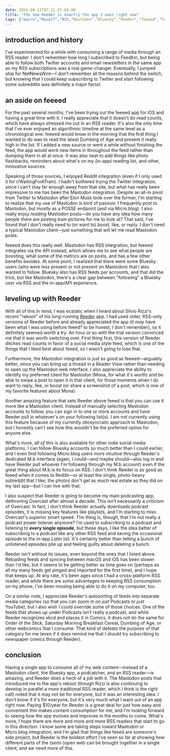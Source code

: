 ```yaml
---
date: 2024-09-11T07:11:57-04:00
title: "the new Reeder is exactly the app I want right now"
tags: ["macro","Myself","RSS,"Mastodon","Bluesky","Reeder","feeeed","Feedbin","Twitter","Reddit","NetNewsWire","iOS","macOS","Elon Musk","POSSE","Micro.blog","Dumbing of Age","Mona","podcasts","Overcast","xkcd","Order of the Stick","Saturday Morning Breakfast Cereal"]
---
```


## introduction and history

I've experimented for a while with consuming a range of media through an RSS reader. I don't remember how long I subscribed to Feedbin, but being able to follow both Twitter accounts and email newsletters in the same app as my RSS subscriptions was a real game-changer. Eventually, I jumped ship for NetNewsWire—I don't remember all the reasons behind the switch, but knowing that I could keep subscribing to Twitter and start following some subreddits was definitely a major factor. 

## an aside on feeeed

For the past several months, I've been trying out the feeeed app for iOS and having a great time with it. I really appreciate that it doesn't do read counts, which have always stressed me out in an RSS reader. It's also the only time that I've ever enjoyed an algorithmic timeline at the same level as a chronological one: feeeed would know in the morning that the first thing I wanted to do was to read the latest Dumbing of Age and present it really high in the list. If I added a new source or went a while without finishing the feed, the app would work new items in throughout the feed rather than dumping them in all at once. It was also neat to add things like photo flashbacks, reminders about what's on my (in-app) reading list, and other, innovative sources. 

Speaking of those sources, I enjoyed Reddit integration (even if I only used it for r/WaitingForATrain). I hadn't bothered trying the Twitter integration, since I can't stay far enough away from that site, but what has really been impressive to me has been the Mastodon integration. Despite an all-in pivot from Twitter to Mastodon after Elon Musk took over the former, I'm starting to realize that my use of Mastodon is kind of passive. I frequently *post* to Mastodon, but mostly as a POSSE endpoint (and via Micro.blog). I also really enjoy *reading* Mastodon posts—do you have any idea how many people there are posting train pictures for me to look at? That said, I've found that I don't really need to (or want to) boost, like, or reply. I don't need a typical Mastodon client—just something that will let me read Mastodon posts. 

feeeed does this really well. Mastodon has RSS integration, but feeeed integrates via the API instead, which allows me to see what people are boosting, what some of the metrics are on posts, and has a few other benefits besides. At some point, I realized that there were some Bluesky users (who were less present or not present on Mastodon) that I also wanted to follow. Bluesky also has RSS feeds per accounts, and that did the trick, but like Mastodon, there's a clear gap between "following" a Bluesky user via RSS and the in-app/API experience.

## leveling up with Reeder

With all of this in mind, I was ecstatic when I heard about Silvio Rizzi's recent "reboot" of his long-running [Reeder](https://reeder.app) app. I had used older, RSS-only versions of Reeder before and already appreciated the app (it *may* have been what I was using before feeed? to be honest, I don't remember), so it definitely seemed worth a try. An hour or so with the trial version convinced me that it was worth switching over. First thing first, this version of Reeder ditches read counts in favor of a social media style feed, which is one of the things that I liked best about feeed, so I wasn't going to lose that.

Furthermore, the Mastodon integration is just as good as feeeed—arguably better, since you can bring up a thread in a Reader View rather than needing to open up the Mastodon web interface. I also appreciate the ability to identify my preferred client for Mastodon (Mona, for what it's worth) and be able to swipe a post to open it in that client, for those moments when I do want to reply, like, or boost (or share a screenshot of a post, which is one of my favorite features about Mona). 

Another amazing feature that sets Reeder above feeed is that you can use it more like a Mastodon client. Instead of manually selecting Mastodon accounts to follow, you can sign in to one or more accounts and have Reeder pull in whatever's on your following list(s). I am not currently using this feature because of my currently idiosyncratic approach to Mastodon, but I honestly can't see how this wouldn't be the preferred option for anyone else.

What's more, *all of this* is also available for other indie social media platforms. I can follow Bluesky accounts so much better than I could earlier, and I even find following Micro.blog users more intuitive through Reeder's dedicated M.b interface (again, I could—and maybe should—also log in and have Reeder pull whoever I'm following through my M.b account) even if the great thing about M.b is its focus on RSS. I don't think Reeder is as good as feeed when it comes to Reddit—or at least the single, photo-heavy subreddit that I like; the photos don't get as much real estate as they did on my last app—but I can live with that.

I also suspect that Reeder is going to become my main podcasting app, dethroning Overcast after almost a decade. This isn't necessarily a criticism of Overcast. In fact, I don't think Reeder actually downloads podcast episodes, it is missing key features like playlists, and I'm starting to miss Overcast's superior smart speed. The thing is, though, that I'm not really a podcast power listener anymore? I'm used to subscribing to a podcast and listening to **every single episode**, but these days, I like the idea better of subscribing to a podcast like any other RSS feed and saving the occasional episode to the in-app *Later* list. It's certainly better than letting a bunch of unlistened episodes pile up and feeling guilty about deleting a bunch.

Reeder isn't without its issues, even beyond the ones that I listed above. Reloading feeds and syncing between macOS and iOS has been slower than I'd like, but it seems to be getting better as time goes on (perhaps as all my many feeds get pinged and imported for the first time), and I hope that keeps up. At any rate, it's been ages since I had a cross-platform RSS reader, and while there are *some* advantages to keeping RSS consumption on my phone, I've been missing being able to do it on my computer, too. 

On a similar note, I appreciate Reeder's autosorting of feeds into separate media categories (so that you can zoom in on *just* Podcasts or *just* YouTube), but I also wish I could override some of those choices. One of the feeds that shows up under Podcasts isn't really a podcast, and while Reeder recognizes xkcd and places it in Comics, it does not do the same for Order of the Stick, Saturday Morning Breakfast Cereal, Dumbing of Age, or other webcomics that I consume. That kind of defeats the purpose of that category for me (even if it does remind me that I should try subscribing to newspaper comics through Reeder). 

## conclusion

Having a single app to consume all of my web content—instead of a Mastodon client, the Bluesky app, a podcatcher, and an RSS reader—is amazing, and Reeder does a heck of a job with it. The Mastodon posts that introduced me to the app's reboot (though Rizzi is also continuing to develop in parallel a more traditional RSS reader, which I think is the right call) noted that it may not be for everyone, but it was an interesting idea. I don't know if it's for everyone, but it's very much what I want out of an app right now. Paying $10/year for Reeder is a great deal for just how easy and convenient this makes content consumption for me, and I'm looking forward to seeing how the app evolves and improves in the months to come. What's more, I hope there are more and more and more RSS readers that start to go in this direction. I know some are taking steps toward Mastodon or Micro.blog integration, and I'm glad that things like feeed are someone's side project, but Reeder is the boldest effort I've seen so far at showing how different parts of the (semi-)open web can be brought together in a single client, and we need more of this.